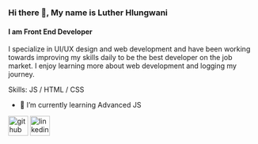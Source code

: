 ### Hi there 👋, My name is Luther Hlungwani
#### I am Front End Developer
I specialize in UI/UX design and web development and have been working towards improving my skills daily to be the best developer on the job market. I enjoy learning more about web development and logging my journey.

Skills:  JS / HTML / CSS

- 🌱 I’m currently learning Advanced JS 


[<img src='https://cdn.jsdelivr.net/npm/simple-icons@3.0.1/icons/github.svg' alt='github' height='40'>](https://github.com/https://github.com/LutherHlungwani)  [<img src='https://cdn.jsdelivr.net/npm/simple-icons@3.0.1/icons/linkedin.svg' alt='linkedin' height='40'>](https://www.linkedin.com/in/www.linkedin.com/in/luther-hlulani-hlungwani-8183822a5/)  


